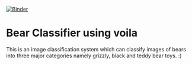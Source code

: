 [![Binder](https://mybinder.org/badge_logo.svg)](https://mybinder.org/v2/gh/readmegreg/bearclassification/HEAD?urlpath=%2Fvoila%2Frender%2FBearclassification.ipynb)

# Bear Classifier using voila

This is an image classification system which can classify images of bears into three major categories namely grizzly, black and teddy bear toys. :)

